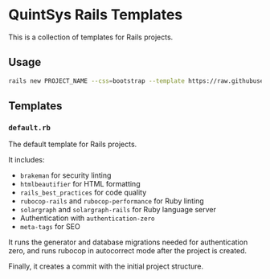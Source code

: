 # QuintSys Rails Templates

This is a collection of templates for Rails projects.

## Usage

```bash
rails new PROJECT_NAME --css=bootstrap --template https://raw.githubusercontent.com/quintsys/rails-templates/refs/heads/master/default.rb
```

## Templates

### `default.rb`

The default template for Rails projects.

It includes:

- `brakeman` for security linting
- `htmlbeautifier` for HTML formatting
- `rails_best_practices` for code quality
- `rubocop-rails` and `rubocop-performance` for Ruby linting
- `solargraph` and `solargraph-rails` for Ruby language server
- Authentication with `authentication-zero`
- `meta-tags` for SEO

It runs the generator and database migrations needed for authentication zero,
and runs rubocop in autocorrect mode after the project is created.

Finally, it creates a commit with the initial project structure.
